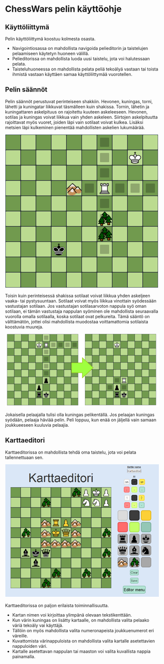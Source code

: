 
# ChessWars pelin käyttöohje

## Käyttöliittymä

Pelin käyttöliittymä koostuu kolmesta osasta.

* Navigointiosassa on mahdollista navigoida pelieditorin ja taistelujen pelaamiseen käytetyn huoneen välillä.
* Pelieditorissa on mahdollista luoda uusi taistelu, jota voi halutessaan pelata.
* Taisteluhuoneessa on mahdollista pelata peliä tekoälyä vastaan tai toista ihmistä vastaan käyttäen samaa käyttöliittymää vuorotellen.


## Pelin säännöt

Pelin säännöt perustuvat perinteiseen shakkiin. Hevonen, kuningas, torni, lähetti ja kuningatar liikkuvat täsmälleen kuin shakissa. Tornin, lähetin ja kuningattaren askelpituus on rajoitettu kuuteen askeleeseen. Hevonen, sotilas ja kuningas voivat liikkua vain yhden askeleen. Siirtojen askelpituutta rajoittavat myös vuoret, joiden läpi vain sotilaat voivat kulkea. Lisäksi metsien läpi kulkeminen pienentää mahdollisten askelien lukumäärää.

![Tornin liikkumismahdollisuudet](/dokumentaatio/tornin_liikkuminen.png "Tornin liikkuminen")

Toisin kuin perinteisessä shakissa sotilaat voivat liikkua yhden askeljeen vaaka- tai pystysuuntaan. Sotilaat voivat myös liikkua vinottain syödessään vastustajan sotilaan. Jos vastustajan sotilasarvoton nappula syö oman sotilaan, ei tämän vastustaja nappulan syöminen ole mahdollista seuraavalla vuorolla omalla sotilaalla, koska sotilaat ovat pelkureita. Tämä sääntö on välttämätön, jottei olisi mahdollista muodostaa voittamattomia sotilaista koostuvia muureja.

![Sotilaan syöminen](/dokumentaatio/sotilaan_syominen_tornilla.png "Sotilaan syöminen")


Jokaisella pelaajalla tulisi olla kuningas pelikentällä. Jos pelaajan kuningas syödään, pelaaja häviää pelin. Peli loppuu, kun enää on jäljellä vain samaan joukkueeseen kuuluvia pelaajia.

## Karttaeditori

Karttaeditorissa on mahdollista tehdä oma taistelu, jota voi pelata tallennettuaan sen. 

![Karttaeditori](/dokumentaatio/karttaeditori.png "Karttaeditori")

Karttaeditorissa on paljon erilaista toiminnallisuutta.

  - Kartan nimen voi kirjoittaa ylimpänä olevaan tekstikenttään. 
  - Kun värin kuningas on lisätty kartaalle, on mahdollista valita pelaako väriä tekoäly vai käyttäjä.
  - Tällöin on myös mahdollista valita numeronapeista joukkuenumerot eri väreille.
  - Kuvattomista värinappuloista on mahdollista valita kartalle asetettavien nappuloiden väri.
  - Kartalle asetettavan nappulan tai maaston voi valita kuvallista nappia painamalla.
